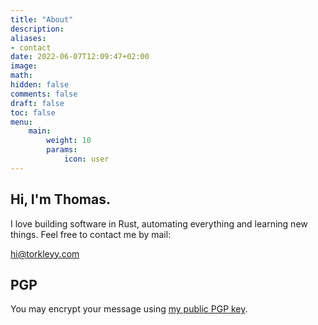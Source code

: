 ```yaml
---
title: "About"
description: 
aliases:
- contact
date: 2022-06-07T12:09:47+02:00
image: 
math: 
hidden: false
comments: false
draft: false
toc: false
menu:
    main: 
        weight: 10
        params:
            icon: user
---
```


## Hi, I'm Thomas.

I love building software in Rust, automating everything and learning new things.
Feel free to contact me by mail:

[hi@torkleyy.com](mailto:hi@torkleyy.com)

## PGP

You may encrypt your message using [my public PGP key](/torkleyy.asc).
